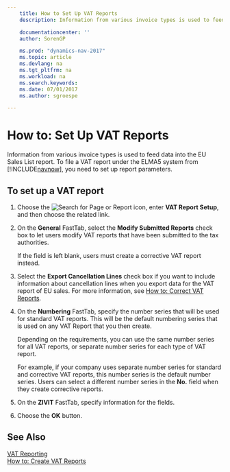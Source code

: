 ```yaml
---
    title: How to Set Up VAT Reports
    description: Information from various invoice types is used to feed data into the EU Sales List report. To file a VAT report under the ELMA5 system from [!INCLUDE[navnow](../../includes/navnow_md.md)], you need to set up report parameters.

    documentationcenter: ''
    author: SorenGP

    ms.prod: "dynamics-nav-2017"
    ms.topic: article
    ms.devlang: na
    ms.tgt_pltfrm: na
    ms.workload: na
    ms.search.keywords:
    ms.date: 07/01/2017
    ms.author: sgroespe

---
```

# How to: Set Up VAT Reports
Information from various invoice types is used to feed data into the EU Sales List report. To file a VAT report under the ELMA5 system from [!INCLUDE[navnow](../../includes/navnow_md.md)], you need to set up report parameters.  

## To set up a VAT report  

1.  Choose the ![Search for Page or Report](../../media/ui-search/search_small.png "Search for Page or Report icon") icon, enter **VAT Report Setup**, and then choose the related link.  
2.  On the **General** FastTab, select the **Modify Submitted Reports** check box to let users modify VAT reports that have been submitted to the tax authorities.  

    If the field is left blank, users must create a corrective VAT report instead.  

3.  Select the **Export Cancellation Lines** check box if you want to include information about cancellation lines when you export data for the VAT report of EU sales. For more information, see [How to: Correct VAT Reports](how-to-correct-vat-reports.md).  
4.  On the **Numbering** FastTab, specify the number series that will be used for standard VAT reports. This will be the default numbering series that is used on any VAT Report that you then create.  

    Depending on the requirements, you can use the same number series for all VAT reports, or separate number series for each type of VAT report.

    For example, if your company uses separate number series for standard and corrective VAT reports, this number series is the default number series. Users can select a different number series in the **No.** field when they create corrective reports.  

5.  On the **ZIVIT** FastTab, specify information for the fields.  
6.  Choose the **OK** button.  

## See Also  
 [VAT Reporting](vat-reporting.md)   
 [How to: Create VAT Reports](how-to-create-vat-reports.md)
